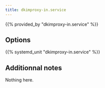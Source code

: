 ```yaml
---
title: dkimproxy-in.service
---
```


{{% provided_by "dkimproxy-in.service" %}}

## Options

{{% systemd_unit "dkimproxy-in.service" %}}

## Additionnal notes

Nothing here.